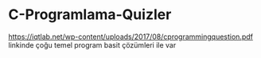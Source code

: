 # C-Programlama-Quizler
https://iqtlab.net/wp-content/uploads/2017/08/cprogrammingquestion.pdf linkinde çoğu temel program basit çözümleri ile var
